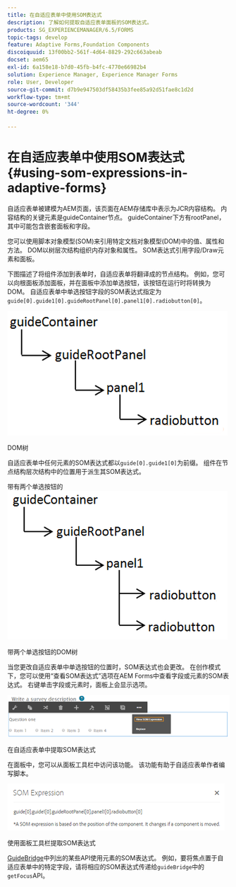 ```yaml
---
title: 在自适应表单中使用SOM表达式
description: 了解如何提取自适应表单面板的SOM表达式。
products: SG_EXPERIENCEMANAGER/6.5/FORMS
topic-tags: develop
feature: Adaptive Forms,Foundation Components
discoiquuid: 13f00bb2-561f-4d64-8829-292c663abeab
docset: aem65
exl-id: 6a158e18-b7d0-45fb-b4fc-4770e66982b4
solution: Experience Manager, Experience Manager Forms
role: User, Developer
source-git-commit: d7b9e947503df58435b3fee85a92d51fae8c1d2d
workflow-type: tm+mt
source-wordcount: '344'
ht-degree: 0%

---
```


# 在自适应表单中使用SOM表达式{#using-som-expressions-in-adaptive-forms}

自适应表单被建模为AEM页面，该页面在AEM存储库中表示为JCR内容结构。 内容结构的关键元素是guideContainer节点。 guideContainer下方有rootPanel，其中可能包含嵌套面板和字段。

您可以使用脚本对象模型(SOM)来引用特定文档对象模型(DOM)中的值、属性和方法。 DOM以树层次结构组织内存对象和属性。 SOM表达式引用字段/Draw元素和面板。

下图描述了将组件添加到表单时，自适应表单将翻译成的节点结构。 例如，您可以向根面板添加面板，并在面板中添加单选按钮，该按钮在运行时将转换为DOM。 自适应表单中单选按钮字段的SOM表达式指定为`guide[0].guide1[0].guideRootPanel[0].panel1[0].radiobutton[0]`。

![DOM树](assets/hierarchy.png)

DOM树

自适应表单中任何元素的SOM表达式都以`guide[0].guide1[0]`为前缀。 组件在节点结构层次结构中的位置用于派生其SOM表达式。

带有两个单选按钮的![DOM树](assets/hierarchy_radio_button.png)

带两个单选按钮的DOM树

当您更改自适应表单中单选按钮的位置时，SOM表达式也会更改。 在创作模式下，您可以使用“查看SOM表达式”选项在AEM Forms中查看字段或元素的SOM表达式。 右键单击字段或元素时，面板上会显示选项。

![在自适应表单中提取SOM表达式](assets/som-expressions.png)

在自适应表单中提取SOM表达式

在面板中，您可以从面板工具栏中访问该功能。 该功能有助于自适应表单作者编写脚本。

![使用面板工具栏提取SOM表达式](assets/som-expression.png)

使用面板工具栏提取SOM表达式

[GuideBridge](https://helpx.adobe.com/aem-forms/6/javascript-api/GuideBridge.html)中列出的某些API使用元素的SOM表达式。 例如，要将焦点置于自适应表单中的特定字段，请将相应的SOM表达式传递给`guideBridge`中的`getFocus`API。
